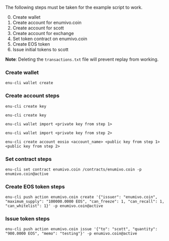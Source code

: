 The following steps must be taken for the example script to work.

0. Create wallet
0. Create account for enumivo.coin
0. Create account for scott
0. Create account for exchange
0. Set token contract on enumivo.coin
0. Create EOS token
0. Issue initial tokens to scott

**Note**:
Deleting the `transactions.txt` file will prevent replay from working.


### Create wallet
`enu-cli wallet create`

### Create account steps
`enu-cli create key`

`enu-cli create key`

`enu-cli wallet import <private key from step 1>`

`enu-cli wallet import <private key from step 2>`

`enu-cli create account eosio <account_name> <public key from step 1> <public key from step 2>`

### Set contract steps
`enu-cli set contract enumivo.coin /contracts/enumivo.coin -p enumivo.coin@active`

### Create EOS token steps
`enu-cli push action enumivo.coin create '{"issuer": "enumivo.coin", "maximum_supply": "100000.0000 EOS", "can_freeze": 1, "can_recall": 1, "can_whitelist": 1}' -p enumivo.coin@active`

### Issue token steps
`enu-cli push action enumivo.coin issue '{"to": "scott", "quantity": "900.0000 EOS", "memo": "testing"}' -p enumivo.coin@active`
